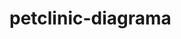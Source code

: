 # petclinic-diagrama

<mxfile host="app.diagrams.net" agent="Mozilla/5.0 (Windows NT 10.0; Win64; x64) AppleWebKit/537.36 (KHTML, like Gecko) Chrome/134.0.0.0 Safari/537.36" version="26.1.1">
  <diagram id="C5RBs43oDa-KdzZeNtuy" name="Page-1">
    <mxGraphModel dx="1817" dy="1679" grid="1" gridSize="10" guides="1" tooltips="1" connect="1" arrows="1" fold="1" page="1" pageScale="1" pageWidth="827" pageHeight="1169" math="0" shadow="0">
      <root>
        <mxCell id="WIyWlLk6GJQsqaUBKTNV-0" />
        <mxCell id="WIyWlLk6GJQsqaUBKTNV-1" parent="WIyWlLk6GJQsqaUBKTNV-0" />
        <mxCell id="zwa98DrIaMzMjE7SkLwU-2" style="edgeStyle=none;curved=1;rounded=0;orthogonalLoop=1;jettySize=auto;html=1;fontSize=12;startSize=8;endSize=8;entryX=0.363;entryY=-0.012;entryDx=0;entryDy=0;entryPerimeter=0;" edge="1" parent="WIyWlLk6GJQsqaUBKTNV-1" target="zwa98DrIaMzMjE7SkLwU-39">
          <mxGeometry relative="1" as="geometry">
            <mxPoint x="210" y="-90" as="sourcePoint" />
            <mxPoint x="210" y="180" as="targetPoint" />
          </mxGeometry>
        </mxCell>
        <mxCell id="zwa98DrIaMzMjE7SkLwU-4" value="boot da aplicaçao" style="edgeLabel;html=1;align=center;verticalAlign=middle;resizable=0;points=[];fontSize=12;rotation=270;" vertex="1" connectable="0" parent="zwa98DrIaMzMjE7SkLwU-2">
          <mxGeometry x="-0.1685" y="1" relative="1" as="geometry">
            <mxPoint x="-1" y="12" as="offset" />
          </mxGeometry>
        </mxCell>
        <mxCell id="WIyWlLk6GJQsqaUBKTNV-3" value="spring boot" style="rounded=1;whiteSpace=wrap;html=1;fontSize=12;glass=0;strokeWidth=1;shadow=0;" parent="WIyWlLk6GJQsqaUBKTNV-1" vertex="1">
          <mxGeometry x="160" y="-130" width="120" height="40" as="geometry" />
        </mxCell>
        <mxCell id="zwa98DrIaMzMjE7SkLwU-15" value="" style="edgeStyle=none;curved=1;rounded=0;orthogonalLoop=1;jettySize=auto;html=1;fontSize=12;startSize=8;endSize=8;entryX=0;entryY=1;entryDx=0;entryDy=0;exitX=1.013;exitY=0.425;exitDx=0;exitDy=0;exitPerimeter=0;" edge="1" parent="WIyWlLk6GJQsqaUBKTNV-1" source="zwa98DrIaMzMjE7SkLwU-39" target="WIyWlLk6GJQsqaUBKTNV-7">
          <mxGeometry relative="1" as="geometry">
            <mxPoint x="260" y="230" as="sourcePoint" />
            <mxPoint x="400" y="210" as="targetPoint" />
          </mxGeometry>
        </mxCell>
        <mxCell id="zwa98DrIaMzMjE7SkLwU-17" value="envia o projeto" style="edgeLabel;html=1;align=center;verticalAlign=middle;resizable=0;points=[];fontSize=12;rotation=-37;" vertex="1" connectable="0" parent="zwa98DrIaMzMjE7SkLwU-15">
          <mxGeometry x="-0.2245" relative="1" as="geometry">
            <mxPoint as="offset" />
          </mxGeometry>
        </mxCell>
        <mxCell id="zwa98DrIaMzMjE7SkLwU-24" style="edgeStyle=none;curved=1;rounded=0;orthogonalLoop=1;jettySize=auto;html=1;fontSize=12;startSize=8;endSize=8;entryX=1;entryY=1;entryDx=0;entryDy=0;" edge="1" parent="WIyWlLk6GJQsqaUBKTNV-1" target="WIyWlLk6GJQsqaUBKTNV-12">
          <mxGeometry relative="1" as="geometry">
            <mxPoint x="-45" y="230" as="targetPoint" />
            <mxPoint x="185" y="230" as="sourcePoint" />
          </mxGeometry>
        </mxCell>
        <mxCell id="zwa98DrIaMzMjE7SkLwU-25" value="solicita o token" style="edgeLabel;html=1;align=center;verticalAlign=middle;resizable=0;points=[];fontSize=12;rotation=-46;" vertex="1" connectable="0" parent="zwa98DrIaMzMjE7SkLwU-24">
          <mxGeometry x="0.1826" y="5" relative="1" as="geometry">
            <mxPoint y="-5" as="offset" />
          </mxGeometry>
        </mxCell>
        <mxCell id="zwa98DrIaMzMjE7SkLwU-30" style="edgeStyle=none;curved=1;rounded=0;orthogonalLoop=1;jettySize=auto;html=1;fontSize=12;startSize=8;endSize=8;entryX=1;entryY=1;entryDx=0;entryDy=0;exitX=0.013;exitY=0.263;exitDx=0;exitDy=0;exitPerimeter=0;" edge="1" parent="WIyWlLk6GJQsqaUBKTNV-1" source="zwa98DrIaMzMjE7SkLwU-39" target="zwa98DrIaMzMjE7SkLwU-28">
          <mxGeometry relative="1" as="geometry">
            <mxPoint x="-110" y="-30" as="targetPoint" />
            <mxPoint x="180" y="180" as="sourcePoint" />
          </mxGeometry>
        </mxCell>
        <mxCell id="zwa98DrIaMzMjE7SkLwU-31" value="envia a requisiçao" style="edgeLabel;html=1;align=center;verticalAlign=middle;resizable=0;points=[];fontSize=12;rotation=34;" vertex="1" connectable="0" parent="zwa98DrIaMzMjE7SkLwU-30">
          <mxGeometry x="0.2193" y="4" relative="1" as="geometry">
            <mxPoint x="29" y="18" as="offset" />
          </mxGeometry>
        </mxCell>
        <mxCell id="zwa98DrIaMzMjE7SkLwU-35" style="edgeStyle=none;curved=1;rounded=0;orthogonalLoop=1;jettySize=auto;html=1;fontSize=12;startSize=8;endSize=8;entryX=0;entryY=1;entryDx=0;entryDy=0;" edge="1" parent="WIyWlLk6GJQsqaUBKTNV-1" target="zwa98DrIaMzMjE7SkLwU-33">
          <mxGeometry relative="1" as="geometry">
            <mxPoint x="460" y="420" as="targetPoint" />
            <mxPoint x="240" y="240" as="sourcePoint" />
          </mxGeometry>
        </mxCell>
        <mxCell id="zwa98DrIaMzMjE7SkLwU-37" value="solicitaçao de dados" style="edgeLabel;html=1;align=center;verticalAlign=middle;resizable=0;points=[];fontSize=12;rotation=45;" vertex="1" connectable="0" parent="zwa98DrIaMzMjE7SkLwU-35">
          <mxGeometry x="-0.3792" y="4" relative="1" as="geometry">
            <mxPoint x="39" y="37" as="offset" />
          </mxGeometry>
        </mxCell>
        <mxCell id="zwa98DrIaMzMjE7SkLwU-12" value="" style="edgeStyle=none;curved=1;rounded=0;orthogonalLoop=1;jettySize=auto;html=1;fontSize=12;startSize=8;endSize=8;exitX=0;exitY=0.25;exitDx=0;exitDy=0;" edge="1" parent="WIyWlLk6GJQsqaUBKTNV-1" source="WIyWlLk6GJQsqaUBKTNV-7">
          <mxGeometry relative="1" as="geometry">
            <mxPoint x="480" y="190" as="sourcePoint" />
            <mxPoint x="250" y="190" as="targetPoint" />
          </mxGeometry>
        </mxCell>
        <mxCell id="zwa98DrIaMzMjE7SkLwU-16" value="arquitetura MVC" style="edgeLabel;html=1;align=center;verticalAlign=middle;resizable=0;points=[];fontSize=12;rotation=-35;" vertex="1" connectable="0" parent="zwa98DrIaMzMjE7SkLwU-12">
          <mxGeometry x="0.1167" y="-3" relative="1" as="geometry">
            <mxPoint as="offset" />
          </mxGeometry>
        </mxCell>
        <mxCell id="WIyWlLk6GJQsqaUBKTNV-7" value="spring MVC" style="rounded=1;whiteSpace=wrap;html=1;fontSize=12;glass=0;strokeWidth=1;shadow=0;" parent="WIyWlLk6GJQsqaUBKTNV-1" vertex="1">
          <mxGeometry x="485" width="120" height="40" as="geometry" />
        </mxCell>
        <mxCell id="WIyWlLk6GJQsqaUBKTNV-11" value="Thymeleaf" style="rounded=1;whiteSpace=wrap;html=1;fontSize=12;glass=0;strokeWidth=1;shadow=0;" parent="WIyWlLk6GJQsqaUBKTNV-1" vertex="1">
          <mxGeometry x="160" y="510" width="120" height="40" as="geometry" />
        </mxCell>
        <mxCell id="zwa98DrIaMzMjE7SkLwU-23" style="edgeStyle=none;curved=1;rounded=0;orthogonalLoop=1;jettySize=auto;html=1;fontSize=12;startSize=8;endSize=8;entryX=-0.025;entryY=0.413;entryDx=0;entryDy=0;entryPerimeter=0;exitX=1;exitY=0;exitDx=0;exitDy=0;" edge="1" parent="WIyWlLk6GJQsqaUBKTNV-1" source="WIyWlLk6GJQsqaUBKTNV-12" target="zwa98DrIaMzMjE7SkLwU-39">
          <mxGeometry relative="1" as="geometry">
            <mxPoint x="170" y="190" as="targetPoint" />
            <mxPoint x="-50" y="190" as="sourcePoint" />
          </mxGeometry>
        </mxCell>
        <mxCell id="zwa98DrIaMzMjE7SkLwU-26" value="devoluçao criptografada" style="edgeLabel;html=1;align=center;verticalAlign=middle;resizable=0;points=[];fontSize=12;rotation=-45;" vertex="1" connectable="0" parent="zwa98DrIaMzMjE7SkLwU-23">
          <mxGeometry x="-0.2909" y="2" relative="1" as="geometry">
            <mxPoint x="18" y="-15" as="offset" />
          </mxGeometry>
        </mxCell>
        <mxCell id="WIyWlLk6GJQsqaUBKTNV-12" value="spring security" style="rounded=1;whiteSpace=wrap;html=1;fontSize=12;glass=0;strokeWidth=1;shadow=0;" parent="WIyWlLk6GJQsqaUBKTNV-1" vertex="1">
          <mxGeometry x="-165" y="440" width="120" height="40" as="geometry" />
        </mxCell>
        <mxCell id="zwa98DrIaMzMjE7SkLwU-0" style="edgeStyle=none;curved=1;rounded=0;orthogonalLoop=1;jettySize=auto;html=1;fontSize=12;startSize=8;endSize=8;entryX=0.575;entryY=1.075;entryDx=0;entryDy=0;entryPerimeter=0;" edge="1" parent="WIyWlLk6GJQsqaUBKTNV-1" target="WIyWlLk6GJQsqaUBKTNV-3">
          <mxGeometry relative="1" as="geometry">
            <mxPoint x="230" y="170" as="sourcePoint" />
            <mxPoint x="230" y="-80" as="targetPoint" />
          </mxGeometry>
        </mxCell>
        <mxCell id="zwa98DrIaMzMjE7SkLwU-9" value="requisaçao" style="edgeLabel;html=1;align=center;verticalAlign=middle;resizable=0;points=[];fontSize=12;rotation=270;" vertex="1" connectable="0" parent="zwa98DrIaMzMjE7SkLwU-0">
          <mxGeometry x="0.0352" y="1" relative="1" as="geometry">
            <mxPoint as="offset" />
          </mxGeometry>
        </mxCell>
        <mxCell id="zwa98DrIaMzMjE7SkLwU-18" style="edgeStyle=none;curved=1;rounded=0;orthogonalLoop=1;jettySize=auto;html=1;entryX=0.588;entryY=1.038;entryDx=0;entryDy=0;entryPerimeter=0;fontSize=12;startSize=8;endSize=8;exitX=0.592;exitY=0.05;exitDx=0;exitDy=0;exitPerimeter=0;" edge="1" parent="WIyWlLk6GJQsqaUBKTNV-1" source="WIyWlLk6GJQsqaUBKTNV-11" target="zwa98DrIaMzMjE7SkLwU-39">
          <mxGeometry relative="1" as="geometry">
            <mxPoint x="230" y="500" as="sourcePoint" />
            <mxPoint x="230" y="237.03999999999996" as="targetPoint" />
          </mxGeometry>
        </mxCell>
        <mxCell id="zwa98DrIaMzMjE7SkLwU-20" value="renderiza informaçoes" style="edgeLabel;html=1;align=center;verticalAlign=middle;resizable=0;points=[];fontSize=12;rotation=270;" vertex="1" connectable="0" parent="zwa98DrIaMzMjE7SkLwU-18">
          <mxGeometry x="0.1588" y="-1" relative="1" as="geometry">
            <mxPoint x="-2" y="16" as="offset" />
          </mxGeometry>
        </mxCell>
        <mxCell id="zwa98DrIaMzMjE7SkLwU-19" style="edgeStyle=none;curved=1;rounded=0;orthogonalLoop=1;jettySize=auto;html=1;entryX=0.4;entryY=-0.05;entryDx=0;entryDy=0;entryPerimeter=0;fontSize=12;startSize=8;endSize=8;exitX=0.363;exitY=1;exitDx=0;exitDy=0;exitPerimeter=0;" edge="1" parent="WIyWlLk6GJQsqaUBKTNV-1" source="zwa98DrIaMzMjE7SkLwU-39" target="WIyWlLk6GJQsqaUBKTNV-11">
          <mxGeometry relative="1" as="geometry">
            <mxPoint x="210" y="240" as="sourcePoint" />
            <Array as="points">
              <mxPoint x="210" y="310" />
            </Array>
          </mxGeometry>
        </mxCell>
        <mxCell id="zwa98DrIaMzMjE7SkLwU-21" value="envia o conteudo" style="edgeLabel;html=1;align=center;verticalAlign=middle;resizable=0;points=[];fontSize=12;rotation=270;" vertex="1" connectable="0" parent="zwa98DrIaMzMjE7SkLwU-19">
          <mxGeometry x="0.1892" y="-3" relative="1" as="geometry">
            <mxPoint x="2" y="-27" as="offset" />
          </mxGeometry>
        </mxCell>
        <mxCell id="zwa98DrIaMzMjE7SkLwU-29" style="edgeStyle=none;curved=1;rounded=0;orthogonalLoop=1;jettySize=auto;html=1;fontSize=12;startSize=8;endSize=8;entryX=0.225;entryY=0.075;entryDx=0;entryDy=0;entryPerimeter=0;" edge="1" parent="WIyWlLk6GJQsqaUBKTNV-1" target="zwa98DrIaMzMjE7SkLwU-39">
          <mxGeometry relative="1" as="geometry">
            <mxPoint x="200" y="170" as="targetPoint" />
            <mxPoint x="-40" y="10" as="sourcePoint" />
          </mxGeometry>
        </mxCell>
        <mxCell id="zwa98DrIaMzMjE7SkLwU-32" value="retorna dados solicitados" style="edgeLabel;html=1;align=center;verticalAlign=middle;resizable=0;points=[];fontSize=12;rotation=35;" vertex="1" connectable="0" parent="zwa98DrIaMzMjE7SkLwU-29">
          <mxGeometry x="-0.2216" y="4" relative="1" as="geometry">
            <mxPoint x="45" y="29" as="offset" />
          </mxGeometry>
        </mxCell>
        <mxCell id="zwa98DrIaMzMjE7SkLwU-28" value="banco de dados" style="rounded=1;whiteSpace=wrap;html=1;" vertex="1" parent="WIyWlLk6GJQsqaUBKTNV-1">
          <mxGeometry x="-155" width="110" height="40" as="geometry" />
        </mxCell>
        <mxCell id="zwa98DrIaMzMjE7SkLwU-34" style="edgeStyle=none;curved=1;rounded=0;orthogonalLoop=1;jettySize=auto;html=1;fontSize=12;startSize=8;endSize=8;exitX=0;exitY=0;exitDx=0;exitDy=0;entryX=1.025;entryY=0.613;entryDx=0;entryDy=0;entryPerimeter=0;" edge="1" parent="WIyWlLk6GJQsqaUBKTNV-1" source="zwa98DrIaMzMjE7SkLwU-33" target="zwa98DrIaMzMjE7SkLwU-39">
          <mxGeometry relative="1" as="geometry">
            <mxPoint x="490" y="450" as="sourcePoint" />
            <mxPoint x="260" y="227" as="targetPoint" />
          </mxGeometry>
        </mxCell>
        <mxCell id="zwa98DrIaMzMjE7SkLwU-36" value="informaçoes de consumo" style="edgeLabel;html=1;align=center;verticalAlign=middle;resizable=0;points=[];fontSize=12;rotation=45;" vertex="1" connectable="0" parent="zwa98DrIaMzMjE7SkLwU-34">
          <mxGeometry x="0.5673" y="-2" relative="1" as="geometry">
            <mxPoint x="89" y="85" as="offset" />
          </mxGeometry>
        </mxCell>
        <mxCell id="zwa98DrIaMzMjE7SkLwU-33" value="spring data JPA" style="rounded=1;whiteSpace=wrap;html=1;" vertex="1" parent="WIyWlLk6GJQsqaUBKTNV-1">
          <mxGeometry x="490" y="440" width="110" height="40" as="geometry" />
        </mxCell>
        <mxCell id="zwa98DrIaMzMjE7SkLwU-39" value="PetClinic" style="ellipse;whiteSpace=wrap;html=1;" vertex="1" parent="WIyWlLk6GJQsqaUBKTNV-1">
          <mxGeometry x="180" y="170" width="80" height="80" as="geometry" />
        </mxCell>
      </root>
    </mxGraphModel>
  </diagram>
</mxfile>
